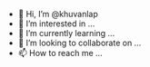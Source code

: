 - 👋 Hi, I’m @khuvanlap
- 👀 I’m interested in ...
- 🌱 I’m currently learning ...
- 💞️ I’m looking to collaborate on ...
- 📫 How to reach me ...

<!---
khuvanlap/khuvanlap is a ✨ special ✨ repository because its `README.md` (this file) appears on your GitHub profile.
You can click the Preview link to take a look at your changes.
--->
